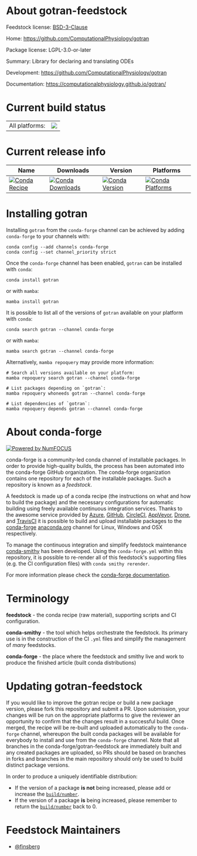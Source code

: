About gotran-feedstock
======================

Feedstock license: [BSD-3-Clause](https://github.com/conda-forge/gotran-feedstock/blob/main/LICENSE.txt)

Home: https://github.com/ComputationalPhysiology/gotran

Package license: LGPL-3.0-or-later

Summary: Library for declaring and translating ODEs

Development: https://github.com/ComputationalPhysiology/gotran

Documentation: https://computationalphysiology.github.io/gotran/

Current build status
====================


<table><tr><td>All platforms:</td>
    <td>
      <a href="https://dev.azure.com/conda-forge/feedstock-builds/_build/latest?definitionId=18690&branchName=main">
        <img src="https://dev.azure.com/conda-forge/feedstock-builds/_apis/build/status/gotran-feedstock?branchName=main">
      </a>
    </td>
  </tr>
</table>

Current release info
====================

| Name | Downloads | Version | Platforms |
| --- | --- | --- | --- |
| [![Conda Recipe](https://img.shields.io/badge/recipe-gotran-green.svg)](https://anaconda.org/conda-forge/gotran) | [![Conda Downloads](https://img.shields.io/conda/dn/conda-forge/gotran.svg)](https://anaconda.org/conda-forge/gotran) | [![Conda Version](https://img.shields.io/conda/vn/conda-forge/gotran.svg)](https://anaconda.org/conda-forge/gotran) | [![Conda Platforms](https://img.shields.io/conda/pn/conda-forge/gotran.svg)](https://anaconda.org/conda-forge/gotran) |

Installing gotran
=================

Installing `gotran` from the `conda-forge` channel can be achieved by adding `conda-forge` to your channels with:

```
conda config --add channels conda-forge
conda config --set channel_priority strict
```

Once the `conda-forge` channel has been enabled, `gotran` can be installed with `conda`:

```
conda install gotran
```

or with `mamba`:

```
mamba install gotran
```

It is possible to list all of the versions of `gotran` available on your platform with `conda`:

```
conda search gotran --channel conda-forge
```

or with `mamba`:

```
mamba search gotran --channel conda-forge
```

Alternatively, `mamba repoquery` may provide more information:

```
# Search all versions available on your platform:
mamba repoquery search gotran --channel conda-forge

# List packages depending on `gotran`:
mamba repoquery whoneeds gotran --channel conda-forge

# List dependencies of `gotran`:
mamba repoquery depends gotran --channel conda-forge
```


About conda-forge
=================

[![Powered by
NumFOCUS](https://img.shields.io/badge/powered%20by-NumFOCUS-orange.svg?style=flat&colorA=E1523D&colorB=007D8A)](https://numfocus.org)

conda-forge is a community-led conda channel of installable packages.
In order to provide high-quality builds, the process has been automated into the
conda-forge GitHub organization. The conda-forge organization contains one repository
for each of the installable packages. Such a repository is known as a *feedstock*.

A feedstock is made up of a conda recipe (the instructions on what and how to build
the package) and the necessary configurations for automatic building using freely
available continuous integration services. Thanks to the awesome service provided by
[Azure](https://azure.microsoft.com/en-us/services/devops/), [GitHub](https://github.com/),
[CircleCI](https://circleci.com/), [AppVeyor](https://www.appveyor.com/),
[Drone](https://cloud.drone.io/welcome), and [TravisCI](https://travis-ci.com/)
it is possible to build and upload installable packages to the
[conda-forge](https://anaconda.org/conda-forge) [anaconda.org](https://anaconda.org/)
channel for Linux, Windows and OSX respectively.

To manage the continuous integration and simplify feedstock maintenance
[conda-smithy](https://github.com/conda-forge/conda-smithy) has been developed.
Using the ``conda-forge.yml`` within this repository, it is possible to re-render all of
this feedstock's supporting files (e.g. the CI configuration files) with ``conda smithy rerender``.

For more information please check the [conda-forge documentation](https://conda-forge.org/docs/).

Terminology
===========

**feedstock** - the conda recipe (raw material), supporting scripts and CI configuration.

**conda-smithy** - the tool which helps orchestrate the feedstock.
                   Its primary use is in the construction of the CI ``.yml`` files
                   and simplify the management of *many* feedstocks.

**conda-forge** - the place where the feedstock and smithy live and work to
                  produce the finished article (built conda distributions)


Updating gotran-feedstock
=========================

If you would like to improve the gotran recipe or build a new
package version, please fork this repository and submit a PR. Upon submission,
your changes will be run on the appropriate platforms to give the reviewer an
opportunity to confirm that the changes result in a successful build. Once
merged, the recipe will be re-built and uploaded automatically to the
`conda-forge` channel, whereupon the built conda packages will be available for
everybody to install and use from the `conda-forge` channel.
Note that all branches in the conda-forge/gotran-feedstock are
immediately built and any created packages are uploaded, so PRs should be based
on branches in forks and branches in the main repository should only be used to
build distinct package versions.

In order to produce a uniquely identifiable distribution:
 * If the version of a package **is not** being increased, please add or increase
   the [``build/number``](https://docs.conda.io/projects/conda-build/en/latest/resources/define-metadata.html#build-number-and-string).
 * If the version of a package **is** being increased, please remember to return
   the [``build/number``](https://docs.conda.io/projects/conda-build/en/latest/resources/define-metadata.html#build-number-and-string)
   back to 0.

Feedstock Maintainers
=====================

* [@finsberg](https://github.com/finsberg/)

